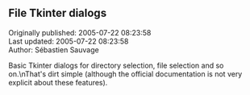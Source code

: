 ## File Tkinter dialogs  
Originally published: 2005-07-22 08:23:58  
Last updated: 2005-07-22 08:23:58  
Author: Sébastien Sauvage  
  
Basic Tkinter dialogs for directory selection, file selection and so on.\nThat's dirt simple (although the official documentation is not very explicit about these features).